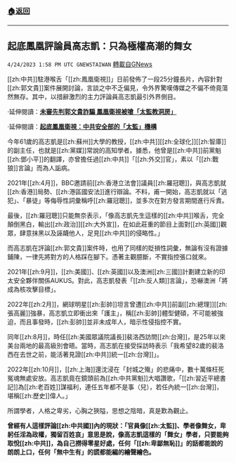 ###  [:house:返回](README.md)
---


## 起底鳳凰評論員高志凱：只為極權高潮的舞女
`4/24/2023 1:58 PM UTC GNEWSTAIWAN` [轉載自GNews](https://gnews.org/articles/1249523)

[[zh:中共]]駐港喉舌「[[zh:鳳凰衛視]]」日前發佈了一段25分鐘長片，內容針對[[zh:郭文貴]]案件展開討論，言談之中不乏偏見，令外界驚嘆傳媒之不偏不倚竟蕩然無存。其中，以措辭激烈的主力評論員高志凱最引外界側目。

  

·延伸閱讀：[**未審先判郭文貴詐騙   鳳凰衛視被嗆「太監教洞房」**](https://gnews.org/m/1246067)

·延伸閱讀：[**起底鳳凰衛視：中共安全部的「太監」機構**](https://gnews.org/m/1247748)

  

今年61歲的高志凱是[[zh:蘇州]]大學的教授，[[zh:中共]][[zh:全球化]][[zh:智庫]]的副主任，也就是[[zh:黨媒]]常說的高知學者。據悉，他曾是[[zh:中共]]前黨魁[[zh:鄧小平]]的翻譯，亦曾擔任過[[zh:中共]]「[[zh:外交]]官」，素以「[[zh:戰狼]]言論」而為人詬病。

  

2021年[[zh:4月]]，BBC邀請前[[zh:香港立法會]]議員[[zh:羅冠聰]]，與高志凱就[[zh:香港]]局勢、[[zh:港區國安法]]進行辯論。不料，甫一開始，高志凱就以「逃犯」、「暴徒」等侮辱性詞彙稱呼[[zh:羅冠聰]]，並多次在對方發言期間進行斥責。

  

最後，[[zh:羅冠聰]]只能無奈表示，「像高志凱先生這樣的[[zh:中共]]喉舌，完全顛倒黑白，輸出[[zh:政治]][[zh:大外宣]]，在如此莊重的節目上面對[[zh:英國]]觀眾，肆意抹黑以及誣衊他人，足見[[zh:中共]]的侵略性。」

  

而高志凱在評論[[zh:郭文貴]]案件時，也用了同樣的貶損性詞彙，無論有沒有證據鋪陳，一律先將對方的人格踩在腳下。憑著主觀臆斷，不實指控張口就來。

  

2021年[[zh:9月]]，[[zh:美國]]、[[zh:英國]]以及澳洲[[zh:三國]]計劃建立新的印太安全夥伴關係AUKUS。對此，高志凱發表「[[zh:反人類]]言論」，恐嚇澳洲「將成為核攻擊目標」。 

  

2022年[[zh:2月]]，網球明星[[zh:彭帥]]坦言曾遭[[zh:中共]]前副[[zh:總理]][[zh:張高麗]]強暴，高志凱立即衝出來「護主」，稱[[zh:彭帥]]體型健碩，不可能被強迫，而且事發時，[[zh:彭帥]]並非未成年人，暗示性侵指控不實。

  

同年[[zh:8月]]，時任[[zh:美國眾議院議長]]裴洛西訪問[[zh:台灣]]，是25年以來美台兩地的最高級別會晤。當時，高志凱在接受採訪時表示「我希望82歲的裴洛西在去世之前，能活著見證[[zh:中共]]統一[[zh:台灣]]」。

  

2022年[[zh:10月]]，[[zh:上海]]還沈浸在「封城之殤」的悲痛中，數十萬條枉死冤魂無處安放。高志凱竟在鏡頭前為[[zh:中共黨魁]]大唱讚歌，「[[zh:習近平總書記]]為[[zh:老百姓]]謀福利，連任五年都不是事（兒），若任內統一[[zh:台灣]]，堪稱[[zh:歷史]]偉人。」

  

所謂學者，人格之卑劣，心胸之狹隘，思想之陰暗，真是歎為觀止。

  

**曾經有人這樣評論[[zh:中共國]]內的現狀：「官員像[[zh:太監]]、學者像舞女，卑躬任淫為政權，獨留百姓哀」意思是說，像高志凱這樣的「舞女」學者，只要能夠取悅[[zh:中共]]，為自己撈得零星好處，任何「[[zh:卑鄙無恥]]」的話都能說的朗朗上口，任何「無中生有」的謊都能編的繪聲繪色。**
